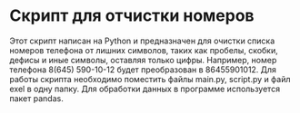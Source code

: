 # Скрипт для отчистки номеров
Этот скрипт написан на Python и предназначен для очистки списка номеров телефона от лишних символов, таких как пробелы, скобки, дефисы и иные символы, оставляя только цифры. Например, номер телефона 8(645) 590-10-12 будет преобразован в 86455901012.
Для работы скрипта необходимо поместить файлы main.py, script.py и файл exel в одну папку. Для обработки данных в программе используется пакет pandas.
